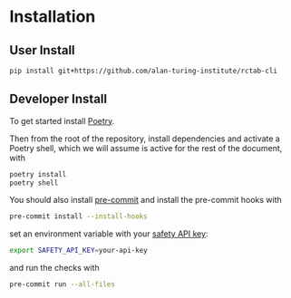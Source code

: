 # Installation

## User Install

```bash
pip install git+https://github.com/alan-turing-institute/rctab-cli
```

## Developer Install

To get started install [Poetry](https://python-poetry.org/docs/).

Then from the root of the repository, install dependencies and activate a Poetry shell, which we will assume is active for the rest of the document, with

```bash
poetry install
poetry shell
```

You should also install [pre-commit](https://pre-commit.com) and install the pre-commit hooks with

```bash
pre-commit install --install-hooks
```

set an environment variable with your [safety API key](https://docs.safetycli.com/safety-docs/support/invalid-api-key-error#how-to-get-a-safety-api-key):

```bash
export SAFETY_API_KEY=your-api-key
```

and run the checks with

```bash
pre-commit run --all-files
```
